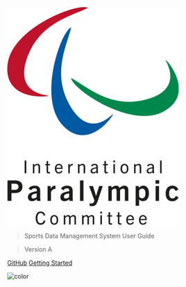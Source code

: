 <img class="no-border logo" src="img/ipc_logo_500.jpg" alt="IPC - International Paralympic Committee">

> Sports Data Management System User Guide

> Version A

[GitHub](https://github.com/paralympics/sdms-user-guide/)
[Getting Started](/README.md)

<!-- background color -->
![color](#ffffff)